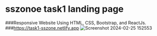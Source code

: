 # sszonoe task1 landing page 
###Responsive Website Using HTML, CSS, Bootstrap, and ReactJs.
###https://task1-sszone.netlify.app
![Screenshot 2024-02-25 152553](https://github.com/omargado6/task1-sszone-/assets/91194829/db25fc7f-500a-4f82-b664-32aeab1f18b6)

